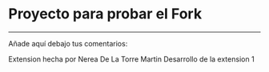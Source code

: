 # Proyecto para probar el Fork

----
Añade aquí debajo tus comentarios:

<!-- A partir de aquí (esta línea no se muestra) -->
   Extension hecha por Nerea De La Torre Martin
	Desarrollo de la extension 1
